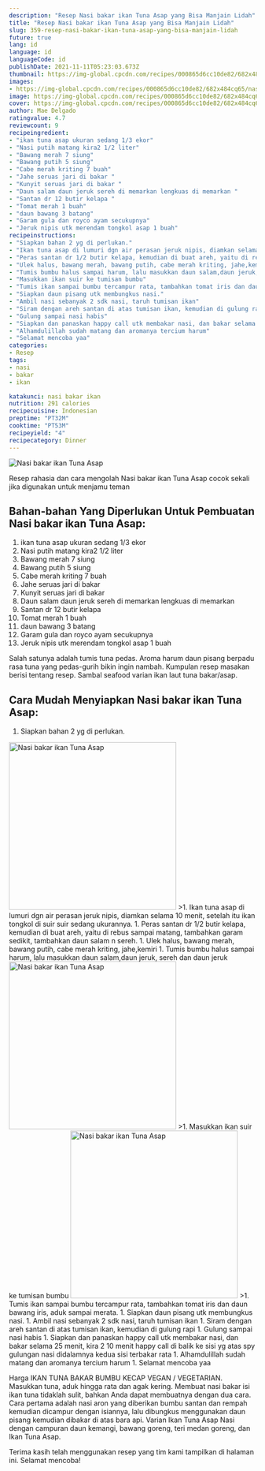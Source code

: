 ```yaml
---
description: "Resep Nasi bakar ikan Tuna Asap yang Bisa Manjain Lidah"
title: "Resep Nasi bakar ikan Tuna Asap yang Bisa Manjain Lidah"
slug: 359-resep-nasi-bakar-ikan-tuna-asap-yang-bisa-manjain-lidah
future: true
lang: id
language: id
languageCode: id
publishDate: 2021-11-11T05:23:03.673Z 
thumbnail: https://img-global.cpcdn.com/recipes/000865d6cc10de82/682x484cq65/nasi-bakar-ikan-tuna-asap-foto-resep-utama.png
images:
- https://img-global.cpcdn.com/recipes/000865d6cc10de82/682x484cq65/nasi-bakar-ikan-tuna-asap-foto-resep-utama.png
image: https://img-global.cpcdn.com/recipes/000865d6cc10de82/682x484cq65/nasi-bakar-ikan-tuna-asap-foto-resep-utama.png
cover: https://img-global.cpcdn.com/recipes/000865d6cc10de82/682x484cq65/nasi-bakar-ikan-tuna-asap-foto-resep-utama.png
author: Mae Delgado
ratingvalue: 4.7
reviewcount: 9
recipeingredient:
- "ikan tuna asap ukuran sedang 1/3 ekor"
- "Nasi putih matang kira2 1/2 liter"
- "Bawang merah 7 siung"
- "Bawang putih 5 siung"
- "Cabe merah kriting 7 buah"
- "Jahe seruas jari di bakar "
- "Kunyit seruas jari di bakar "
- "Daun salam daun jeruk sereh di memarkan lengkuas di memarkan "
- "Santan dr 12 butir kelapa "
- "Tomat merah 1 buah"
- "daun bawang 3 batang"
- "Garam gula dan royco ayam secukupnya"
- "Jeruk nipis utk merendam tongkol asap 1 buah"
recipeinstructions:
- "Siapkan bahan 2 yg di perlukan."
- "Ikan tuna asap di lumuri dgn air perasan jeruk nipis, diamkan selama 10 menit, setelah itu ikan tongkol di suir suir sedang ukurannya."
- "Peras santan dr 1/2 butir kelapa, kemudian di buat areh, yaitu di rebus sampai matang, tambahkan garam sedikit, tambahkan daun salam n sereh."
- "Ulek halus, bawang merah, bawang putih, cabe merah kriting, jahe,kemiri"
- "Tumis bumbu halus sampai harum, lalu masukkan daun salam,daun jeruk, sereh dan daun jeruk"
- "Masukkan ikan suir ke tumisan bumbu"
- "Tumis ikan sampai bumbu tercampur rata, tambahkan tomat iris dan daun bawang iris, aduk sampai merata."
- "Siapkan daun pisang utk membungkus nasi."
- "Ambil nasi sebanyak 2 sdk nasi, taruh tumisan ikan"
- "Siram dengan areh santan di atas tumisan ikan, kemudian di gulung rapi"
- "Gulung sampai nasi habis"
- "Siapkan dan panaskan happy call utk membakar nasi, dan bakar selama 25 menit, kira 2 10 menit happy call di balik ke sisi yg atas spy gulungan nasi didalamnya kedua sisi terbakar rata"
- "Alhamdulillah sudah matang dan aromanya tercium harum"
- "Selamat mencoba yaa"
categories:
- Resep
tags:
- nasi
- bakar
- ikan

katakunci: nasi bakar ikan 
nutrition: 291 calories
recipecuisine: Indonesian
preptime: "PT32M"
cooktime: "PT53M"
recipeyield: "4"
recipecategory: Dinner
---
```



![Nasi bakar ikan Tuna Asap](https://img-global.cpcdn.com/recipes/000865d6cc10de82/682x484cq65/nasi-bakar-ikan-tuna-asap-foto-resep-utama.png)

Resep rahasia dan cara mengolah  Nasi bakar ikan Tuna Asap cocok sekali jika digunakan untuk menjamu teman

<!--inarticleads1-->

## Bahan-bahan Yang Diperlukan Untuk Pembuatan Nasi bakar ikan Tuna Asap:

1. ikan tuna asap ukuran sedang 1/3 ekor
1. Nasi putih matang kira2 1/2 liter
1. Bawang merah 7 siung
1. Bawang putih 5 siung
1. Cabe merah kriting 7 buah
1. Jahe seruas jari di bakar 
1. Kunyit seruas jari di bakar 
1. Daun salam daun jeruk sereh di memarkan lengkuas di memarkan 
1. Santan dr 12 butir kelapa 
1. Tomat merah 1 buah
1. daun bawang 3 batang
1. Garam gula dan royco ayam secukupnya
1. Jeruk nipis utk merendam tongkol asap 1 buah

Salah satunya adalah tumis tuna pedas. Aroma harum daun pisang berpadu rasa tuna yang pedas-gurih bikin ingin nambah. Kumpulan resep masakan berisi tentang resep. Sambal seafood varian ikan laut tuna bakar/asap. 

<!--inarticleads2-->

## Cara Mudah Menyiapkan Nasi bakar ikan Tuna Asap:

1. Siapkan bahan 2 yg di perlukan.
<img class="lazyload" data-src="https://img-global.cpcdn.com/steps/aa651ef20af5d33b/160x128cq70/nasi-bakar-ikan-tuna-asap-langkah-memasak-1-foto.png" alt="Nasi bakar ikan Tuna Asap" width="340" height="340">
>1. Ikan tuna asap di lumuri dgn air perasan jeruk nipis, diamkan selama 10 menit, setelah itu ikan tongkol di suir suir sedang ukurannya.
1. Peras santan dr 1/2 butir kelapa, kemudian di buat areh, yaitu di rebus sampai matang, tambahkan garam sedikit, tambahkan daun salam n sereh.
1. Ulek halus, bawang merah, bawang putih, cabe merah kriting, jahe,kemiri
1. Tumis bumbu halus sampai harum, lalu masukkan daun salam,daun jeruk, sereh dan daun jeruk
<img class="lazyload" data-src="https://img-global.cpcdn.com/steps/5470c1b2eb693f4e/160x128cq70/nasi-bakar-ikan-tuna-asap-langkah-memasak-5-foto.png" alt="Nasi bakar ikan Tuna Asap" width="340" height="340">
>1. Masukkan ikan suir ke tumisan bumbu
<img class="lazyload" data-src="https://img-global.cpcdn.com/steps/32a789090f279f54/160x128cq70/nasi-bakar-ikan-tuna-asap-langkah-memasak-6-foto.png" alt="Nasi bakar ikan Tuna Asap" width="340" height="340">
>1. Tumis ikan sampai bumbu tercampur rata, tambahkan tomat iris dan daun bawang iris, aduk sampai merata.
1. Siapkan daun pisang utk membungkus nasi.
1. Ambil nasi sebanyak 2 sdk nasi, taruh tumisan ikan
1. Siram dengan areh santan di atas tumisan ikan, kemudian di gulung rapi
1. Gulung sampai nasi habis
1. Siapkan dan panaskan happy call utk membakar nasi, dan bakar selama 25 menit, kira 2 10 menit happy call di balik ke sisi yg atas spy gulungan nasi didalamnya kedua sisi terbakar rata
1. Alhamdulillah sudah matang dan aromanya tercium harum
1. Selamat mencoba yaa


Harga IKAN TUNA BAKAR BUMBU KECAP VEGAN / VEGETARIAN. Masukkan tuna, aduk hingga rata dan agak kering. Membuat nasi bakar isi ikan tuna tidaklah sulit, bahkan Anda dapat membuatnya dengan dua cara. Cara pertama adalah nasi aron yang diberikan bumbu santan dan rempah kemudian dicampur dengan isiannya, lalu dibungkus menggunakan daun pisang kemudian dibakar di atas bara api. Varian Ikan Tuna Asap Nasi dengan campuran daun kemangi, bawang goreng, teri medan goreng, dan Ikan Tuna Asap. 

Terima kasih telah menggunakan resep yang tim kami tampilkan di halaman ini. Selamat mencoba!
